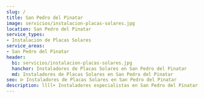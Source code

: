 ```yaml
---
slug: /
title: San Pedro del Pinatar
image: servicios/instalacion-placas-solares.jpg
location: San Pedro del Pinatar
service_types:
- Instalación de Placas Solares
service_areas:
- San Pedro del Pinatar
header:
  bi: servicios/instalacion-placas-solares.jpg
  hanchor: Instaladores de Placas Solares en San Pedro del Pinatar
  md: Instaladores de Placas Solares en San Pedro del Pinatar
seo: ᐅ Instaladores de Placas Solares en San Pedro del Pinatar
description: llll➤ Instaladores especialistas en San Pedro del Pinatar. Soluciones sostenibles y eficientes. Mejores técnicas y precios competitivos ✅ ¡Contáctanos!
---
```

